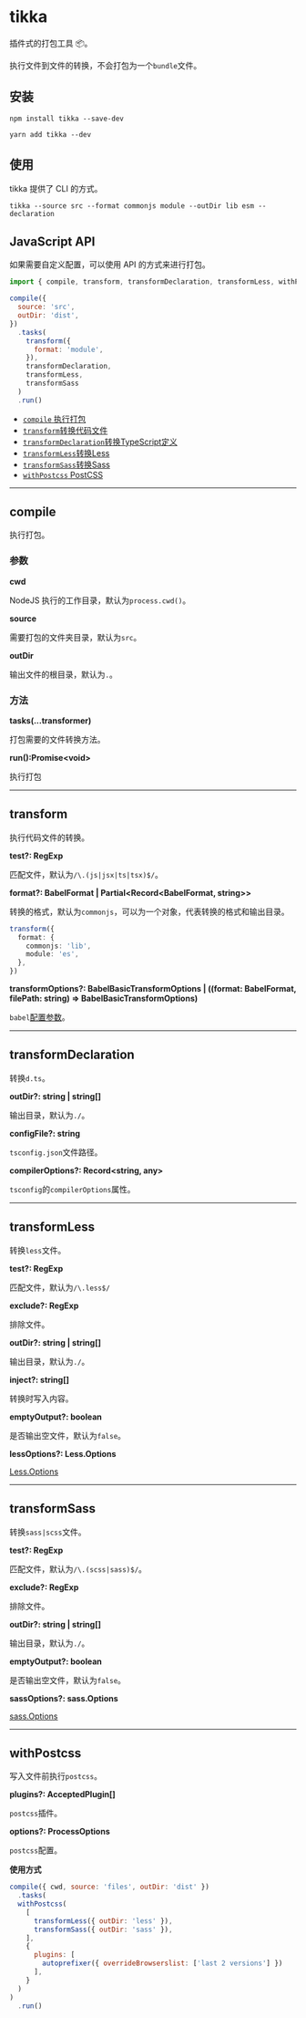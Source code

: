 # tikka

插件式的打包工具 📦。

执行文件到文件的转换，不会打包为一个`bundle`文件。

## 安装

```shell
npm install tikka --save-dev
```

```shell
yarn add tikka --dev
```

## 使用

tikka 提供了 CLI 的方式。

```shell
tikka --source src --format commonjs module --outDir lib esm --declaration
```

## JavaScript API

如果需要自定义配置，可以使用 API 的方式来进行打包。

```javascript
import { compile, transform, transformDeclaration, transformLess, withPostcss, transformSass } from 'tikka'

compile({
  source: 'src',
  outDir: 'dist',
})
  .tasks(
    transform({
      format: 'module',
    }),
    transformDeclaration,
    transformLess,
    transformSass
  )
  .run()
```

- [`compile` 执行打包](https://github.com/zhangyu1818/tikka#compile)
- [`transform`转换代码文件](https://github.com/zhangyu1818/tikka#transform)
- [`transformDeclaration`转换TypeScript定义](https://github.com/zhangyu1818/tikka#transformDeclaration)
- [`transformLess`转换Less](https://github.com/zhangyu1818/tikka#transformLess)
- [`transformSass`转换Sass](https://github.com/zhangyu1818/tikka#transformSass)
- [`withPostcss` PostCSS](https://github.com/zhangyu1818/tikka#withPostcss)

---

## compile

执行打包。

### 参数

**cwd**

NodeJS 执行的工作目录，默认为`process.cwd()`。

**source**

需要打包的文件夹目录，默认为`src`。

**outDir**

输出文件的根目录，默认为`.`。

### 方法

**tasks(...transformer)**

打包需要的文件转换方法。

**run():Promise\<void>**

执行打包

---

## transform

执行代码文件的转换。

**test?: RegExp**

匹配文件，默认为`/\.(js|jsx|ts|tsx)$/`。

**format?: BabelFormat | Partial<Record<BabelFormat, string>>**

转换的格式，默认为`commonjs`，可以为一个对象，代表转换的格式和输出目录。

```ts
transform({
  format: {
    commonjs: 'lib',
    module: 'es',
  },
})
```

**transformOptions?: BabelBasicTransformOptions | ((format: BabelFormat, filePath: string) => BabelBasicTransformOptions)**

`babel`[配置参数](https://babeljs.io/docs/en/options)。

---

## transformDeclaration

转换`d.ts`。

**outDir?: string | string[]**

输出目录，默认为`./`。

**configFile?: string**

`tsconfig.json`文件路径。

**compilerOptions?: Record<string, any>**

`tsconfig`的`compilerOptions`属性。

---

## transformLess

转换`less`文件。

**test?: RegExp**

匹配文件，默认为`/\.less$/`

**exclude?: RegExp**

排除文件。

**outDir?: string | string[]**

输出目录，默认为`./`。

**inject?: string[]**

转换时写入内容。

**emptyOutput?: boolean**

是否输出空文件，默认为`false`。

**lessOptions?: Less.Options**

[Less.Options](https://lesscss.org/usage/#less-options)

---

## transformSass

转换`sass|scss`文件。

**test?: RegExp**

匹配文件，默认为`/\.(scss|sass)$/`。

**exclude?: RegExp**

排除文件。

**outDir?: string | string[]**

输出目录，默认为`./`。

**emptyOutput?: boolean**

是否输出空文件，默认为`false`。

**sassOptions?: sass.Options**

[sass.Options](https://sass-lang.com/documentation/js-api#options)

---

## withPostcss

写入文件前执行`postcss`。

**plugins?: AcceptedPlugin[]**

`postcss`插件。

**options?: ProcessOptions**

`postcss`配置。

**使用方式**

```js
compile({ cwd, source: 'files', outDir: 'dist' })
  .tasks(
  withPostcss(
    [
      transformLess({ outDir: 'less' }), 
      transformSass({ outDir: 'sass' }),
    ], 
    {
      plugins: [
        autoprefixer({ overrideBrowserslist: ['last 2 versions'] })
      ],
    }
  )
)
  .run()
```

